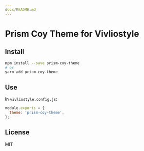 ```yaml
---
docs/README.md
---
```


# Prism Coy Theme for Vivliostyle

## Install

```bash
npm install --save prism-coy-theme
# or
yarn add prism-coy-theme
```

## Use

In `vivliostyle.config.js`:

```js
module.exports = {
  theme: 'prism-coy-theme',
};
```

## License

MIT
